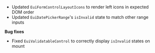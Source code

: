 - Updated `EuiFormControlLayoutIcons` to render left icons in expected DOM order
- Updated `EuiDatePickerRange`'s `isInvalid` state to match other range inputs

**Bug fixes**

- Fixed `EuiValidatableControl` to correctly display `isInvalid` states on mount
